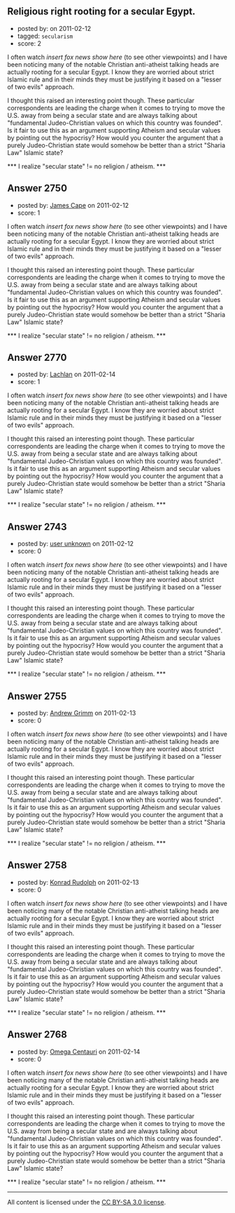 ## Religious right rooting for a secular Egypt.

- posted by: [](https://stackexchange.com/users/-1/1059-user1059) on 2011-02-12
- tagged: `secularism`
- score: 2

I often watch *insert fox news show here* (to see other viewpoints) and I have been noticing many of the notable Christian anti-atheist talking heads are actually rooting for a secular Egypt.  I know they are worried about strict Islamic rule and in their minds they must be justifying it based on a "lesser of two evils" approach.        

I thought this raised an interesting point though.  These particular correspondents are leading the charge when it comes to trying to move the U.S. away from being a secular state and are always talking about "fundamental Judeo-Christian values on which this country was founded".  Is it fair to use this as an argument supporting Atheism and secular values by pointing out the hypocrisy?  How would you counter the argument that a purely Judeo-Christian state would somehow be better than a strict "Sharia Law" Islamic state?       

*** I realize "secular state" != no religion / atheism. ***      


## Answer 2750

- posted by: [James Cape](https://stackexchange.com/users/-1/1058-james-cape) on 2011-02-12
- score: 1

I often watch *insert fox news show here* (to see other viewpoints) and I have been noticing many of the notable Christian anti-atheist talking heads are actually rooting for a secular Egypt.  I know they are worried about strict Islamic rule and in their minds they must be justifying it based on a "lesser of two evils" approach.        

I thought this raised an interesting point though.  These particular correspondents are leading the charge when it comes to trying to move the U.S. away from being a secular state and are always talking about "fundamental Judeo-Christian values on which this country was founded".  Is it fair to use this as an argument supporting Atheism and secular values by pointing out the hypocrisy?  How would you counter the argument that a purely Judeo-Christian state would somehow be better than a strict "Sharia Law" Islamic state?       

*** I realize "secular state" != no religion / atheism. ***      


## Answer 2770

- posted by: [Lachlan](https://stackexchange.com/users/-1/1024-lachlan) on 2011-02-14
- score: 1

I often watch *insert fox news show here* (to see other viewpoints) and I have been noticing many of the notable Christian anti-atheist talking heads are actually rooting for a secular Egypt.  I know they are worried about strict Islamic rule and in their minds they must be justifying it based on a "lesser of two evils" approach.        

I thought this raised an interesting point though.  These particular correspondents are leading the charge when it comes to trying to move the U.S. away from being a secular state and are always talking about "fundamental Judeo-Christian values on which this country was founded".  Is it fair to use this as an argument supporting Atheism and secular values by pointing out the hypocrisy?  How would you counter the argument that a purely Judeo-Christian state would somehow be better than a strict "Sharia Law" Islamic state?       

*** I realize "secular state" != no religion / atheism. ***      


## Answer 2743

- posted by: [user unknown](https://stackexchange.com/users/-1/992-user-unknown) on 2011-02-12
- score: 0

I often watch *insert fox news show here* (to see other viewpoints) and I have been noticing many of the notable Christian anti-atheist talking heads are actually rooting for a secular Egypt.  I know they are worried about strict Islamic rule and in their minds they must be justifying it based on a "lesser of two evils" approach.        

I thought this raised an interesting point though.  These particular correspondents are leading the charge when it comes to trying to move the U.S. away from being a secular state and are always talking about "fundamental Judeo-Christian values on which this country was founded".  Is it fair to use this as an argument supporting Atheism and secular values by pointing out the hypocrisy?  How would you counter the argument that a purely Judeo-Christian state would somehow be better than a strict "Sharia Law" Islamic state?       

*** I realize "secular state" != no religion / atheism. ***      


## Answer 2755

- posted by: [Andrew Grimm](https://stackexchange.com/users/-1/270-andrew-grimm) on 2011-02-13
- score: 0

I often watch *insert fox news show here* (to see other viewpoints) and I have been noticing many of the notable Christian anti-atheist talking heads are actually rooting for a secular Egypt.  I know they are worried about strict Islamic rule and in their minds they must be justifying it based on a "lesser of two evils" approach.        

I thought this raised an interesting point though.  These particular correspondents are leading the charge when it comes to trying to move the U.S. away from being a secular state and are always talking about "fundamental Judeo-Christian values on which this country was founded".  Is it fair to use this as an argument supporting Atheism and secular values by pointing out the hypocrisy?  How would you counter the argument that a purely Judeo-Christian state would somehow be better than a strict "Sharia Law" Islamic state?       

*** I realize "secular state" != no religion / atheism. ***      


## Answer 2758

- posted by: [Konrad Rudolph](https://stackexchange.com/users/-1/82-konrad-rudolph) on 2011-02-13
- score: 0

I often watch *insert fox news show here* (to see other viewpoints) and I have been noticing many of the notable Christian anti-atheist talking heads are actually rooting for a secular Egypt.  I know they are worried about strict Islamic rule and in their minds they must be justifying it based on a "lesser of two evils" approach.        

I thought this raised an interesting point though.  These particular correspondents are leading the charge when it comes to trying to move the U.S. away from being a secular state and are always talking about "fundamental Judeo-Christian values on which this country was founded".  Is it fair to use this as an argument supporting Atheism and secular values by pointing out the hypocrisy?  How would you counter the argument that a purely Judeo-Christian state would somehow be better than a strict "Sharia Law" Islamic state?       

*** I realize "secular state" != no religion / atheism. ***      


## Answer 2768

- posted by: [Omega Centauri](https://stackexchange.com/users/-1/432-omega-centauri) on 2011-02-14
- score: 0

I often watch *insert fox news show here* (to see other viewpoints) and I have been noticing many of the notable Christian anti-atheist talking heads are actually rooting for a secular Egypt.  I know they are worried about strict Islamic rule and in their minds they must be justifying it based on a "lesser of two evils" approach.        

I thought this raised an interesting point though.  These particular correspondents are leading the charge when it comes to trying to move the U.S. away from being a secular state and are always talking about "fundamental Judeo-Christian values on which this country was founded".  Is it fair to use this as an argument supporting Atheism and secular values by pointing out the hypocrisy?  How would you counter the argument that a purely Judeo-Christian state would somehow be better than a strict "Sharia Law" Islamic state?       

*** I realize "secular state" != no religion / atheism. ***      



---

All content is licensed under the [CC BY-SA 3.0 license](https://creativecommons.org/licenses/by-sa/3.0/).
